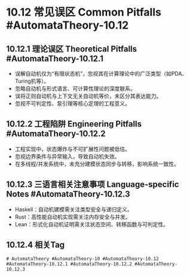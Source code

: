 # 10.12 常见误区 Common Pitfalls #AutomataTheory-10.12

## 10.12.1 理论误区 Theoretical Pitfalls #AutomataTheory-10.12.1

- 误解自动机仅为“有限状态机”，忽视其在计算理论中的广泛类型（如PDA、Turing机等）。
- 忽略自动机与形式语言、可计算性理论的深度联系。
- 误将正则自动机与上下文无关自动机等价，未区分其表达能力。
- 忽视不可判定性、泵引理等核心定理的工程意义。

## 10.12.2 工程陷阱 Engineering Pitfalls #AutomataTheory-10.12.2

- 工程实现中，状态爆炸与不可扩展性问题被低估。
- 忽视边界条件与异常输入，导致自动机失效。
- 在多线程/并发系统中，未充分建模状态同步与转移，影响系统一致性。

## 10.12.3 三语言相关注意事项 Language-specific Notes #AutomataTheory-10.12.3

- Haskell：自动机建模需关注类型安全与递归定义。
- Rust：高性能自动机实现需关注内存安全与并发。
- Lean：形式化自动机证明需关注状态空间、转移函数与可判定性。

## 10.12.4 相关Tag

`# AutomataTheory #AutomataTheory-10 #AutomataTheory-10.12 #AutomataTheory-10.12.1 #AutomataTheory-10.12.2 #AutomataTheory-10.12.3`
